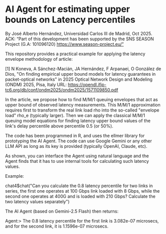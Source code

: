 # AI Agent for estimating upper bounds on Latency percentiles
By José Alberto Hernández, Universidad Carlos III de Madrid, Oct 2025.
ACK: “Part of this development has been supported by the SNS SEASON Project (G.A: 101096120) https://www.season-project.eu/”


This repository provides a practical example for applying the latency envelope methodology of article: 

[1] N Koneva, A Sánchez-Macián, JA Hernández, F Arpanaei, O González de Dios, "On finding empirical upper bound models for latency guarantees in packet-optical networks" in 2025 Optical Network Design and Modeling (ONDM) 2025, Pisa, Italy
URL: https://opendl.ifip-tc6.org/db/conf/ondm2025/ondm2025/1571109850.pdf

In the article, we propose how to find M/M/1 queuing envelopes that act as upper bound of observed latency measurements. This M/M/1 approximation requires first to transform the real link load rho into the so-called "envelope load" rho_e (typically larger). Then we can apply the classical M/M/1 queuing model equations for finding latency upper bound values of the link's delay percentile above percentile 0.5 (or 50%).

The code has been programmed in R, and uses the ellmer library for prototyping the AI Agent. The code can use Google Gemini or any other LLM API as long as its key is provided (typically OpenAI, Claude, etc).

As shown, you can interface the Agent using natural language and the Agent finds that it has to use internal tools for calculating such latency values. 

Example: 

chat4$chat("Can you calculate the 0.8 latency percentile for two links in series, the first one operates at 100 Gbps link loaded with 8 Gbps, while the second one operates at 400G and is loaded with 210 Gbps? Calculate the two latency values separately")

The AI Agent (based on Gemini-2.5 Flash) then returns: 

Agent:> The 0.8 latency percentile for the first link is 3.082e-07 microsecs, and for the second link, it is 1.1596e-07 microsecs.
